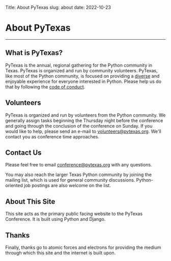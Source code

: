 Title: About PyTexas
slug: about
date: 2022-10-23


# About PyTexas
---

## What is PyTexas?

PyTexas is the annual, regional gathering for the Python community in Texas.
PyTexas is organized and run by community volunteers. PyTexas, like most of the
Python community, is focused on providing a [diverse](/about/diversity-statement) and enjoyable experience
for everyone interested in Python. Please help us do that by following the
[code of conduct](/about/code-of-conduct).

## Volunteers

PyTexas is organized and run by volunteers from the Python community. We
generally assign tasks beginning the Thursday night before the conference and
going through the conclusion of the conference on Sunday. If you would like to
help, please send an e-mail to [volunteers@pytexas.org](mailto:volunteers@pytexas.org). We'll contact you as
conference time approaches.

## Contact Us

Please feel free to email [conference@pytexas.org](mailto:conference@pytexas.org) with any questions.

You may also reach the larger Texas Python community by joining the mailing
list, which is used for general community discussions. Python-oriented job
postings are also welcome on the list.

## About This Site

This site acts as the primary public facing website to the PyTexas Conference.
It is built using Python and Django.

## Thanks
Finally, thanks go to atomic forces and electrons for providing the medium through which this site and the internet is built upon.